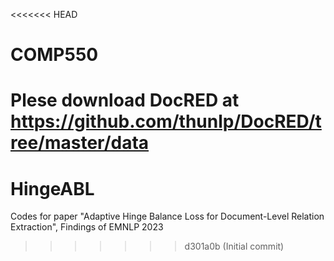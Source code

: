 <<<<<<< HEAD
# COMP550
Plese download DocRED at https://github.com/thunlp/DocRED/tree/master/data
=======
# HingeABL
Codes for paper "Adaptive Hinge Balance Loss for Document-Level Relation Extraction", Findings of EMNLP 2023
>>>>>>> d301a0b (Initial commit)
